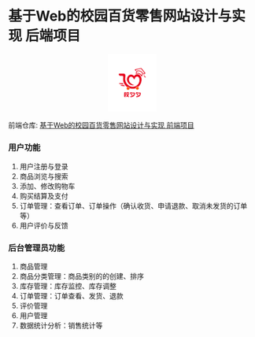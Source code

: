 # 基于Web的校园百货零售网站设计与实现 后端项目

<div align=center>
	<img width="20%" src="./uploads/icon/favicon.png" alt="icon"/>
</div>

前端仓库: [基于Web的校园百货零售网站设计与实现 前端项目](https://github.com/xjuunn/beshe)

### 用户功能

1.   用户注册与登录
2.   商品浏览与搜索
3.   添加、修改购物车
4.   购买结算及支付
5.   订单管理：查看订单、订单操作（确认收货、申请退款、取消未发货的订单等）
6.   用户评价与反馈

### 后台管理员功能

1.   商品管理
2.   商品分类管理：商品类别的的创建、排序
3.   库存管理：库存监控、库存调整
4.   订单管理：订单查看、发货、退款
5.   评价管理
6.   用户管理
7.   数据统计分析：销售统计等